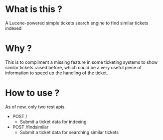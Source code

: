 # What is this ?

A Lucene-powered simple tickets search engine to find similar tickets indexed

# Why ?

This is to compliment a missing feature in some ticketing systems to show similar tickets raised before, 
which could be a very useful piece of information to speed up the handling of the ticket.

# How to use ?

As of now, only two rest apis. 

- POST /
   - Submit a ticket data for indexing 
- POST /findsimilar
   - Submit a ticket data for searching similar tickets   